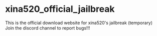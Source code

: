# xina520_official_jailbreak
This is the official download website for xina520's jailbreak (temporary)
Join the discord channel to report bugs!!!
